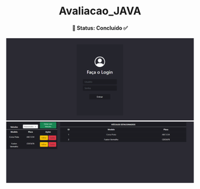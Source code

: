 <h1 align="center">Avaliacao_JAVA</h1>


<h4 align="center"> 
  🔹 Status: Concluído ✅
</h4>


<div align="center">
     <img src="./img/tela_login.png" />
     <img src="./img/tela_lista_estacionados.png" />
</div>